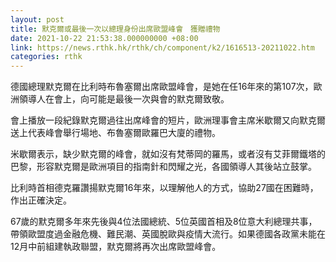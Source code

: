 ```yaml
---
layout: post
title: 默克爾或最後一次以總理身份出席歐盟峰會　獲贈禮物
date: 2021-10-22 21:53:38.000000000 +08:00
link: https://news.rthk.hk/rthk/ch/component/k2/1616513-20211022.htm
categories: rthk
---
```


德國總理默克爾在比利時布魯塞爾出席歐盟峰會，是她在任16年來的第107次，歐洲領導人在會上，向可能是最後一次與會的默克爾致敬。

會上播放一段紀錄默克爾過往出席峰會的短片，歐洲理事會主席米歇爾又向默克爾送上代表峰會舉行場地、布魯塞爾歐羅巴大廈的禮物。

米歇爾表示，缺少默克爾的峰會，就如沒有梵蒂岡的羅馬，或者沒有艾菲爾鐵塔的巴黎，形容默克爾是歐洲項目的指南針和閃耀之光，各國領導人其後站立鼓掌。

比利時首相德克羅讚揚默克爾16年來，以理解他人的方式，協助27國在困難時，作出正確決定。

67歲的默克爾多年來先後與4位法國總統、5位英國首相及8位意大利總理共事，帶領歐盟度過金融危機、難民潮、英國脫歐與疫情大流行。如果德國各政黨未能在12月中前組建執政聯盟，默克爾將再次出席歐盟峰會。
